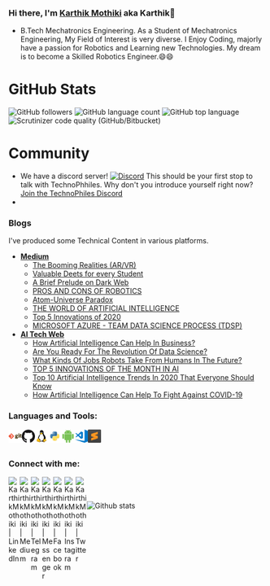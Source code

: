 ### Hi there, I'm [Karthik Mothiki](https://karthikmothiki.github.io/Portfolio/) aka Karthik👋
- B.Tech Mechatronics Engineering. As a Student of Mechatronics Engineering, My Field of Interest is very diverse. I Enjoy Coding, majorly have a passion for Robotics and Learning new Technologies. My dream is to become a Skilled Robotics Engineer.:smile::smile:

# GitHub Stats 
  
![GitHub followers](https://img.shields.io/github/followers/KarthikMothiki?logo=Github%20Followers&style=social) 
![GitHub language count](https://img.shields.io/github/languages/count/KarthikMothiki/KarthikMothiki?logo=Languages&style=plastic)
![GitHub top language](https://img.shields.io/github/languages/top/KarthikMothiki/KarthikMothiki?logo=Top%20Language&style=plastic)
![Scrutinizer code quality (GitHub/Bitbucket)](https://img.shields.io/scrutinizer/quality/g/KarthikMothiki/KarthikMothiki/master?logo=Code%20Quality&style=plastic)


# Community

- We have a discord server! [![Discord](https://img.shields.io/discord/744385009028431943.svg?label=&logo=discord&logoColor=ffffff&color=7389D8&labelColor=6A7EC2)](https://discord.gg/EVXCUtJXWw) This should be your first stop to talk with TechnoPhhiles. Why don't you introduce yourself right now? [Join the TechnoPhiles Discord](https://discord.gg/EVXCUtJXWw)
- 
### Blogs
I've produced some Technical Content in various platforms.
  - [**Medium**](https://karthik-mothiki.medium.com/)
    - [The Booming Realities (AR/VR)](https://karthik-mothiki.medium.com/the-booming-realities-ar-vr-6ab3407932a0)
    - [Valuable Deets for every Student](https://karthik-mothiki.medium.com/valuable-deets-for-every-student-2cd5af54bf50)
    - [A Brief Prelude on Dark Web](https://karthik-mothiki.medium.com/a-brief-prelude-on-dark-web-19b139ea8af0)
    - [PROS AND CONS OF ROBOTICS](https://medium.com/robotics-club-sastra/pros-and-cons-of-robotics-c2daa96a5d27)
    - [Atom-Universe Paradox](https://medium.com/robotics-club-sastra/atom-universe-paradox-263755e585a6)
    - [THE WORLD OF ARTIFICIAL INTELLIGENCE](https://medium.com/robotics-club-sastra/the-world-of-artificial-intelligence-f709df7bbbd5)
    - [Top 5 Innovations of 2020](https://medium.com/robotics-club-sastra/have-you-ever-been-filled-with-amazement-that-every-year-many-innovations-and-startups-are-coming-8640139c367d)
    - [MICROSOFT AZURE - TEAM DATA SCIENCE PROCESS (TDSP)](https://medium.com/robotics-club-sastra/microsoft-azure-ce32cc10b2f9)
  - [**AI Tech Web**](https://aitechweb.com/author/karthik/)
    - [How Artificial Intelligence Can Help In Business?](https://aitechweb.com/how-artificial-intelligence-can-help-in-business/)
    - [Are You Ready For The Revolution Of Data Science?](https://aitechweb.com/are-you-ready-for-the-revolution-of-data-science/)
    - [What Kinds Of Jobs Robots Take From Humans In The Future?](https://aitechweb.com/what-kinds-of-jobs-robots-take-from-humans-in-the-future/)
    - [TOP 5 INNOVATIONS OF THE MONTH IN AI](https://aitechweb.com/top-5-innovations-of-the-month-in-ai/)
    - [Top 10 Artificial Intelligence Trends In 2020 That Everyone Should Know](https://aitechweb.com/top-10-artificial-intelligence-trends-in-2020-that-everyone-should-know/)
    - [How Artificial Intelligence Can Help To Fight Against COVID-19](https://aitechweb.com/how-artificial-intelligence-can-help-to-fight-against-covid-19/)
  
### Languages and Tools:

<img align="left" alt="Git" width="26px" src="https://raw.githubusercontent.com/github/explore/80688e429a7d4ef2fca1e82350fe8e3517d3494d/topics/git/git.png" />
<img align="left" alt="GitHub" width="26px" src="https://raw.githubusercontent.com/github/explore/78df643247d429f6cc873026c0622819ad797942/topics/github/github.png" />
<img align="left" alt="Linux" width="26px" src="https://raw.githubusercontent.com/github/explore/master/topics/linux/linux.png" />
<img align="left" alt="Python" width="26px" src="https://raw.githubusercontent.com/github/explore/master/topics/python/python.png" />
<img align="left" alt="Android" width="26px" src="https://raw.githubusercontent.com/github/explore/master/topics/android/android.png" />
<img align="left" alt="Visual Studio Code" width="26px" src="https://raw.githubusercontent.com/github/explore/80688e429a7d4ef2fca1e82350fe8e3517d3494d/topics/visual-studio-code/visual-studio-code.png" />
<img align="left" alt="Sublime Text" width="26px" src="https://raw.githubusercontent.com/github/explore/master/topics/sublime-text/sublime-text.png" />

<br />
<br />

### Connect with me:

[<img align="left" alt="KarthikMothiki | LinkedIn" width="22px" src="https://cdn.jsdelivr.net/npm/simple-icons@3.3.0/icons/linkedin.svg" />][linkedin]
[<img align="left" alt="KarthikMothiki | Medium" width="22px" src="https://cdn.jsdelivr.net/npm/simple-icons@3.3.0/icons/medium.svg" />][medium]
[<img align="left" alt="KarthikMothiki | Telegram" width="22px" src="https://cdn.jsdelivr.net/npm/simple-icons@3.3.0/icons/telegram.svg" />][telegram]
[<img align="left" alt="KarthikMothiki | Messenger" width="22px" src="https://cdn.jsdelivr.net/npm/simple-icons@3.3.0/icons/messenger.svg" />][messenger]
[<img align="left" alt="KarthikMothiki | Facebook" width="22px" src="https://cdn.jsdelivr.net/npm/simple-icons@3.3.0/icons/facebook.svg" />][facebook]
[<img align="left" alt="KarthikMothiki | Instagram" width="22px" src="https://cdn.jsdelivr.net/npm/simple-icons@v3/icons/instagram.svg" />][instagram]
[<img align="left" alt="KarthikMothiki | Twitter" width="22px" src="https://cdn.jsdelivr.net/npm/simple-icons@v3/icons/twitter.svg" />][twitter]


<br />
<br />



[linkedin]: https://www.linkedin.com/in/karthikmothiki/
[medium]: https://karthik-mothiki.medium.com/
[telegram]: https://t.me/Karthik_Mothiki
[messenger]: https://m.me/karthik.mothiki
[facebook]: https://www.facebook.com/karthik.mothiki/
[instagram]: https://www.instagram.com/karthik_mothiki/
[twitter]: https://twitter.com/KarthikMothiki
![Github stats](https://github-readme-stats.vercel.app/api?username=KarthikMothiki)

